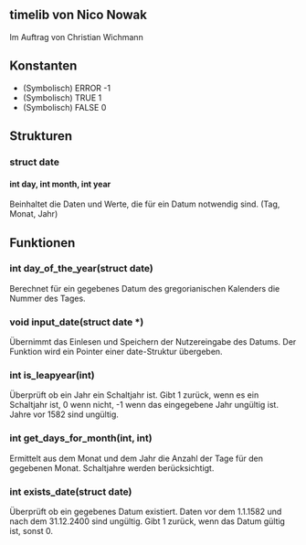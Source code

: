 ## timelib von Nico Nowak
Im Auftrag von Christian Wichmann

## Konstanten
- (Symbolisch) ERROR -1
- (Symbolisch) TRUE 1
- (Symbolisch) FALSE 0

## Strukturen
### struct date
#### int day, int month, int year
Beinhaltet die Daten und Werte, die für ein Datum notwendig sind. (Tag, Monat, Jahr)

## Funktionen
### int day_of_the_year(struct date)
Berechnet für ein gegebenes Datum des gregorianischen Kalenders die Nummer des Tages.

### void input_date(struct date *)
Übernimmt das Einlesen und Speichern der Nutzereingabe des Datums.
Der Funktion wird ein Pointer einer date-Struktur übergeben.

### int is_leapyear(int)
Überprüft ob ein Jahr ein Schaltjahr ist. Gibt 1 zurück, wenn es ein Schaltjahr ist, 0 wenn nicht, -1 wenn das eingegebene Jahr ungültig ist.
Jahre vor 1582 sind ungültig.

### int get_days_for_month(int, int)
Ermittelt aus dem Monat und dem Jahr die Anzahl der Tage für den gegebenen Monat. Schaltjahre werden berücksichtigt.

### int exists_date(struct date)
Überprüft ob ein gegebenes Datum existiert. Daten vor dem 1.1.1582 und nach dem 31.12.2400 sind ungültig.
Gibt 1 zurück, wenn das Datum gültig ist, sonst 0.